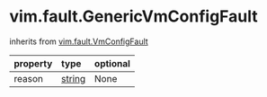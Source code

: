 vim.fault.GenericVmConfigFault
==============================
inherits from [vim.fault.VmConfigFault](docs/vim.fault.VmConfigFault.md)

| property | type | optional |
|:---------|:-----|:---------|
| reason | [string](string.md "string") | None |
